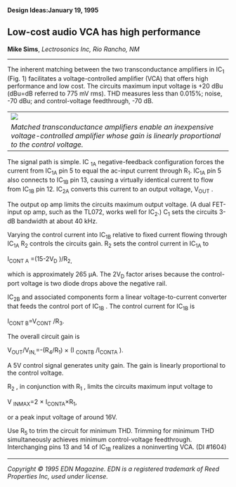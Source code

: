 **Design Ideas:January 19, 1995**

## Low-cost audio VCA has high performance ##

**Mike Sims**,
*Lectrosonics Inc, Rio Rancho, NM*

---

The inherent matching between the two transconductance amplifiers in IC<sub>1</sub> (Fig. 1) facilitates a voltage-controlled amplifier (VCA) that offers high performance and low cost. The circuits maximum input voltage is +20 dBu (dBu=dB referred to 775 mV rms). THD measures less than 0.015%; noise, -70 dBu; and control-voltage feedthrough, -70 dB.

<table>
<tr>
<td><img src="https://web.archive.org/web/20180214061805im_/http://www.teaser.fr:80/~amajorel/sims/02di1fg1.gif"></td>
</tr>
<tr>
<td><i>Matched transconductance amplifiers enable an inexpensive voltage-controlled amplifier whose gain is linearly proportional to the control voltage.</i></td>
</tr>
</table>

The signal path is simple. IC <sub>1A</sub> negative-feedback configuration forces the current from IC<sub>1A</sub> pin 5 to equal the ac-input current through R<sub>1</sub>. IC<sub>1A</sub> pin 5 also connects to IC<sub>1B</sub> pin 13, causing a virtually identical current to flow from IC<sub>1B</sub> pin 12. IC<sub>2A</sub> converts this current to an output voltage, V<sub>OUT</sub> .

The output op amp limits the circuits maximum output voltage. (A dual FET-input op amp, such as the TL072, works well for IC<sub>2</sub>.) C<sub>1</sub> sets the circuits 3-dB bandwidth at about 40 kHz.

Varying the control current into IC<sub>1B</sub> relative to fixed current flowing through IC<sub>1A</sub> R<sub>2</sub> controls the circuits gain. R<sub>2</sub> sets the control current in IC<sub>1A</sub> to

I<sub>CONT A</sub> =(15-2V<sub>D</sub> )/R<sub>2,</sub>

which is approximately 265 &micro;A. The 2V<sub>D</sub> factor arises because the control-port voltage is two diode drops above the negative rail.

IC<sub>2B</sub> and associated components form a linear voltage-to-current converter that feeds the control port of IC<sub>1B</sub> . The control current for IC<sub>1B</sub> is 

I<sub>CONT B</sub>=V<sub>CONT</sub> /R<sub>3</sub>.

The overall circuit gain is

V<sub>OUT</sub>/V<sub>IN,</sub>=-(R<sub>4</sub>/R<sub>1</sub>) &times; (I <sub>CONTB</sub> /I<sub>CONTA</sub> ).

A 5V control signal generates unity gain. The gain is linearly proportional to the control voltage.

R<sub>2</sub> , in conjunction with R<sub>1</sub> , limits the circuits maximum input voltage to 

V <sub>INMAX</sub>=2 &times; I<sub>CONTA</sub>&times;R<sub>1</sub>,

or a peak input voltage of around 16V.

Use R<sub>5</sub> to trim the circuit for minimum THD. Trimming for minimum THD simultaneously achieves minimum control-voltage feedthrough. Interchanging pins 13 and 14 of IC<sub>1B</sub> realizes a noninverting VCA. (DI #1604)

---

*Copyright &copy; 1995 EDN Magazine. EDN is a registered trademark of Reed Properties Inc, used under license.*
